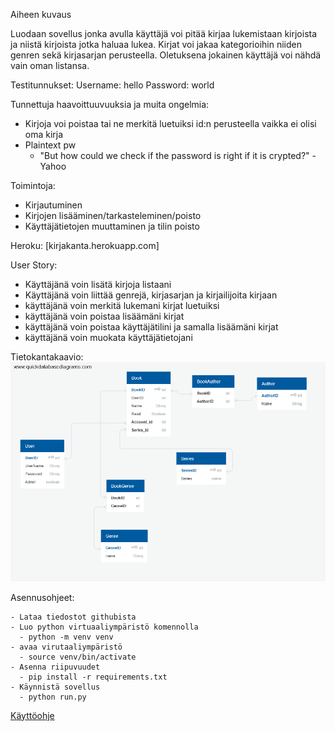 Aiheen kuvaus

Luodaan sovellus jonka avulla käyttäjä voi pitää kirjaa lukemistaan kirjoista ja niistä kirjoista jotka haluaa lukea.
Kirjat voi jakaa kategorioihin niiden genren sekä kirjasarjan perusteella. Oletuksena jokainen käyttäjä voi nähdä vain oman listansa.

Testitunnukset:
Username: hello
Password: world

Tunnettuja haavoittuuvuuksia ja muita ongelmia:
  - Kirjoja voi poistaa tai ne merkitä luetuiksi id:n perusteella vaikka ei olisi oma kirja
  - Plaintext pw
    - "But how could we check if the password is right if it is crypted?" -Yahoo

Toimintoja:
  - Kirjautuminen
  - Kirjojen lisääminen/tarkasteleminen/poisto
  - Käyttäjätietojen muuttaminen ja tilin poisto

  Heroku: [kirjakanta.herokuapp.com]


  User Story:
  - Käyttäjänä voin lisätä kirjoja listaani
  - Käyttäjänä voin liittää genrejä, kirjasarjan ja kirjailijoita kirjaan
  - käyttäjänä voin merkitä lukemani kirjat luetuiksi
  - käyttäjänä voin poistaa lisäämäni kirjat
  - käyttäjänä voin poistaa käyttäjätilini ja samalla lisäämäni kirjat
  - käyttäjänä voin muokata käyttäjätietojani



  Tietokantakaavio:
  ![alt text](documentation/Tietokantakaavio.png)


  Asennusohjeet:

    - Lataa tiedostot githubista
    - Luo python virtuaaliympäristö komennolla
      - python -m venv venv
    - avaa virutaaliympäristö
      - source venv/bin/activate
    - Asenna riipuvuudet
      - pip install -r requirements.txt
    - Käynnistä sovellus
      - python run.py

[Käyttöohje](documentation/kayttoohje.md)
